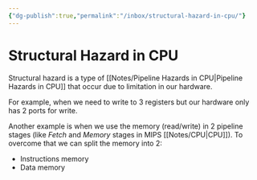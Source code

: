 ```yaml
---
{"dg-publish":true,"permalink":"/inbox/structural-hazard-in-cpu/"}
---
```




# Structural Hazard in CPU
Structural hazard is a type of [[Notes/Pipeline Hazards in CPU\|Pipeline Hazards in CPU]] that occur due to limitation in our hardware.

For example, when we need to write to 3 registers but our hardware only has 2 ports for write.

Another example is when we use the memory (read/write) in 2 pipeline stages (like *Fetch* and *Memory* stages in MIPS [[Notes/CPU\|CPU]]). To overcome that we can split the memory into 2:
- Instructions memory
- Data memory
